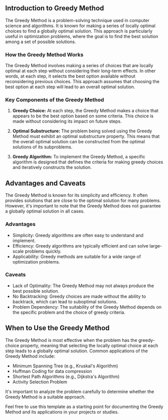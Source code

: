 ## Introduction to Greedy Method

The Greedy Method is a problem-solving technique used in computer science and algorithms. It is known for making a series of locally optimal choices to find a globally optimal solution. This approach is particularly useful in optimization problems, where the goal is to find the best solution among a set of possible solutions.

### How the Greedy Method Works

The Greedy Method involves making a series of choices that are locally optimal at each step without considering their long-term effects. In other words, at each step, it selects the best option available without reconsidering previous choices. This approach assumes that choosing the best option at each step will lead to an overall optimal solution.

### Key Components of the Greedy Method

1. **Greedy Choice:** At each step, the Greedy Method makes a choice that appears to be the best option based on some criteria. This choice is made without considering its impact on future steps.

2. **Optimal Substructure:** The problem being solved using the Greedy Method must exhibit an optimal substructure property. This means that the overall optimal solution can be constructed from the optimal solutions of its subproblems.

3. **Greedy Algorithm:** To implement the Greedy Method, a specific algorithm is designed that defines the criteria for making greedy choices and iteratively constructs the solution.

## Advantages and Caveats

The Greedy Method is known for its simplicity and efficiency. It often provides solutions that are close to the optimal solution for many problems. However, it's important to note that the Greedy Method does not guarantee a globally optimal solution in all cases.

### Advantages

- Simplicity: Greedy algorithms are often easy to understand and implement.
- Efficiency: Greedy algorithms are typically efficient and can solve large-scale problems quickly.
- Applicability: Greedy methods are suitable for a wide range of optimization problems.

### Caveats

- Lack of Optimality: The Greedy Method may not always produce the best possible solution.
- No Backtracking: Greedy choices are made without the ability to backtrack, which can lead to suboptimal solutions.
- Problem Dependency: The suitability of the Greedy Method depends on the specific problem and the choice of greedy criteria.

## When to Use the Greedy Method

The Greedy Method is most effective when the problem has the greedy-choice property, meaning that selecting the locally optimal choice at each step leads to a globally optimal solution. Common applications of the Greedy Method include:

- Minimum Spanning Tree (e.g., Kruskal's Algorithm)
- Huffman Coding for data compression
- Shortest Path Algorithms (e.g., Dijkstra's Algorithm)
- Activity Selection Problem

It's important to analyze the problem carefully to determine whether the Greedy Method is a suitable approach.

Feel free to use this template as a starting point for documenting the Greedy Method and its applications in your projects or studies.
